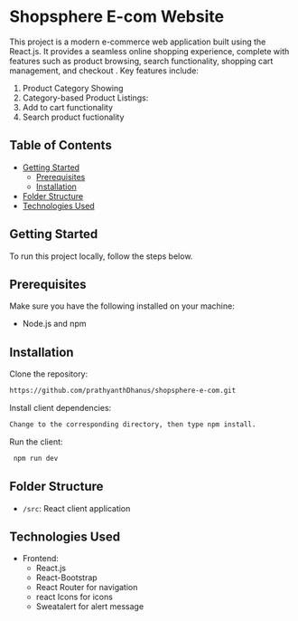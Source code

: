 # Shopsphere E-com Website

This project is a modern e-commerce web application built using the React.js. It provides a seamless online shopping experience, complete with features such as product browsing, search functionality, shopping cart management, and checkout . Key features include:

 1. Product Category Showing
 2. Category-based Product Listings:
 3. Add to cart functionality
 4. Search product fuctionality

## Table of Contents

- [Getting Started](#getting-started)
  - [Prerequisites](#prerequisites)
  - [Installation](#installation)
- [Folder Structure](#folder-structure)
- [Technologies Used](#technologies-used)


## Getting Started

To run this project locally, follow the steps below.

## Prerequisites

Make sure you have the following installed on your machine:

- Node.js and npm

## Installation

Clone the repository:

```bash
https://github.com/prathyanthDhanus/shopsphere-e-com.git
```

Install client dependencies:

```bash
Change to the corresponding directory, then type npm install.
```


Run the client:

```bash
 npm run dev
```

## Folder Structure
- `/src`: React client application


## Technologies Used
- Frontend:
  - React.js
  - React-Bootstrap
  - React Router for navigation
  - react Icons for icons
  - Sweatalert for alert message


